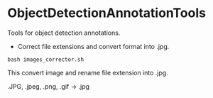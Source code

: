 # ObjectDetectionAnnotationTools

Tools for object detection annotations.

* Correct file extensions and convert format into .jpg.

```
bash images_corrector.sh
```
This convert image and rename file extension into .jpg.

.JPG, .jpeg, .png, .gif -> .jpg
